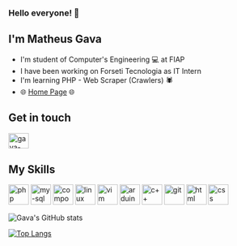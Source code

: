 ### Hello everyone! 👊
## I'm Matheus Gava
- I'm student of Computer's Engineering 💻 at FIAP
- I have been working on Forseti Tecnologia as IT Intern
- I'm learning PHP - Web Scraper (Crawlers) 🕷️
- 🌐 [Home Page](https://mtgava.github.io/home_page/) 🌐

## Get in touch
<a href="https://www.linkedin.com/in/matheus-gava-silva/" target="_blank">
  <img align="center" alt="gava-linkedin" height="30" width="40" src="https://cdn.jsdelivr.net/gh/devicons/devicon/icons/linkedin/linkedin-original.svg">
</a>

## My Skills
<img src="https://cdn.jsdelivr.net/gh/devicons/devicon/icons/php/php-original.svg" alt="php" witdh="40" height="40" style="max-width:100%;"></img>
<img src="https://cdn.jsdelivr.net/gh/devicons/devicon/icons/mysql/mysql-original-wordmark.svg" alt="my-sql" witdh="40" height="40" style="max-width:100%;"></img>
<img src="https://cdn.jsdelivr.net/gh/devicons/devicon/icons/composer/composer-original.svg" alt="composer" witdh="40" height="40" style="max-width:100%;"></img>
<img src="https://cdn.jsdelivr.net/gh/devicons/devicon/icons/linux/linux-original.svg" alt="linux" witdh="40" height="40" style="max-width:100%;"></img>
<img src="https://cdn.jsdelivr.net/gh/devicons/devicon/icons/vim/vim-original.svg" alt="vim" witdh="40" height="40" style="max-width:100%;"></img>
<img src="https://cdn.jsdelivr.net/gh/devicons/devicon/icons/arduino/arduino-original.svg" alt="arduino" witdh="40" height="40" style="max-width:100%;"></img>
<img src="https://cdn.jsdelivr.net/gh/devicons/devicon/icons/cplusplus/cplusplus-original.svg" alt="c++" witdh="40" height="40" style="max-width:100%;"></img>
<img src="https://cdn.jsdelivr.net/gh/devicons/devicon/icons/git/git-original.svg" alt="git" witdh="40" height="40" style="max-width:100%;"></img>
<img src="https://cdn.jsdelivr.net/gh/devicons/devicon/icons/html5/html5-original.svg" alt="html" witdh="40" height="40" style="max-width:100%;"></img>
<img src="https://cdn.jsdelivr.net/gh/devicons/devicon/icons/css3/css3-original.svg" alt="css" witdh="40" height="40" style="max-width:100%;"></img>

![Gava's GitHub stats](https://github-readme-stats.vercel.app/api?username=MTGava&theme=react&show_icons=true)

[![Top Langs](https://github-readme-stats.vercel.app/api/top-langs/?username=MTGava&layout=compact)](https://github.com/MTGava/github-readme-stats)


